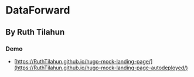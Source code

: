 # DataForward
## By Ruth Tilahun
### Demo

- [https://RuthTilahun.github.io/hugo-mock-landing-page/](https://RuthTilahun.github.io/hugo-mock-landing-page-autodeployed/)



